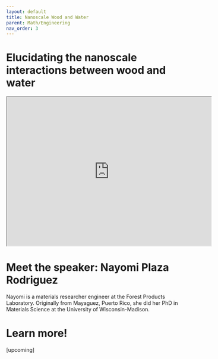```yaml
---
layout: default
title: Nanoscale Wood and Water
parent: Math/Engineering
nav_order: 3
---
```


# Elucidating the nanoscale interactions between wood and water

<iframe width="550" height="400"
    src="https://youtube.com/embed/4UhqhPHb0z8">
</iframe>

# Meet the speaker: Nayomi Plaza Rodriguez

Nayomi is a materials researcher engineer at the Forest Products Laboratory. Originally from Mayaguez, Puerto Rico, she did her PhD in Materials Science at the University of Wisconsin-Madison.

# Learn more!

[upcoming]